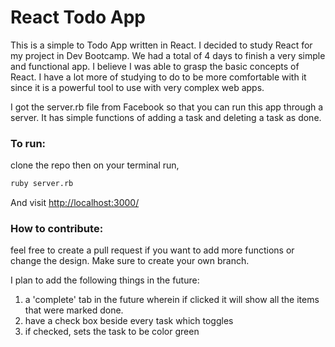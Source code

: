 # React Todo App

This is a simple to Todo App written in React. I decided to study React for my project in Dev Bootcamp. We had a total of 4 days to finish a very simple and functional app. I believe I was able to grasp the basic concepts of React. I have a lot more of studying to do to be more comfortable with it since it is a powerful tool to use with very complex web apps.

I got the server.rb file from Facebook so that you can run this app through a server. It has simple functions of adding a task and deleting a task as done.

### To run:

clone the repo then on your terminal run,

```sh
ruby server.rb
```
And visit <http://localhost:3000/>

### How to contribute:
feel free to create a pull request if you want to add more functions or change the design. Make sure to create your own branch.

I plan to add the following things in the future:
 1. a 'complete' tab in the future wherein if clicked it will show all the items that were marked done.
 2. have a check box beside every task which toggles
 3. if checked, sets the task to be color green

